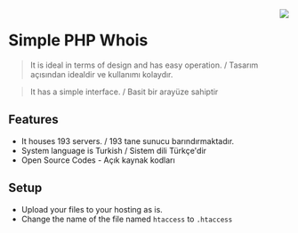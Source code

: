 <img src="https://ctingg.com/assets/img/ctingg_logo.png" align="right" />

# Simple PHP Whois

> It is ideal in terms of design and has easy operation. / Tasarım açısından idealdir ve kullanımı kolaydır. 

> It has a simple interface. / Basit bir arayüze sahiptir

## Features

- It houses 193 servers. / 193 tane sunucu barındırmaktadır.
- System language is Turkish / Sistem dili Türkçe'dir
- Open Source Codes - Açık kaynak kodları

## Setup

- Upload your files to your hosting as is.
- Change the name of the file named `htaccess` to `.htaccess`
